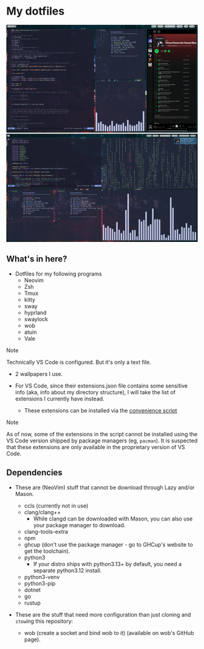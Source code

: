 # My dotfiles

![An example](./example.png)
![Hyprland example](./example-hyprland.png)

## What's in here?

- Dotfiles for my following programs
  - Neovim
  - Zsh
  - Tmux
  - kitty
  - sway
  - hyprland
  - swaylock
  - wob
  <!-- - sov -->
  <!-- - workstyle -->
  - atuin
  - Vale

> [!NOTE]
> Technically VS Code is configured. But it's only a text file.
>

- 2 wallpapers I use.

- For VS Code, since their extensions.json file contains some sensitive
info (aka, info about my directory structure), I will take the list of
extensions I currently have instead.
  - These extensions can be installed via the [convenience script](./vscode-install-extensions.sh)
  
> [!NOTE]
> As of now, some of the extensions in the script cannot be installed using
> the VS Code version shipped by package managers (eg, `pacman`).
> It is suspected that these extensions are only available in the proprietary
> version of VS Code.

## Dependencies

- These are (NeoVim) stuff that cannot be download through Lazy and/or Mason.
  - ccls (currently not in use)
  - clang/clang++
    - While clangd can be downloaded with Mason, you can also use your package
    manager to download.
  - clang-tools-extra
  - npm
  - ghcup (don't use the package manager - go to GHCup's website to get the
  toolchain).
  - python3
    - If your distro ships with python3.13+ by default, you need a separate
    python3.12 install.
  - python3-venv
  - python3-pip
  - dotnet
  - go
  - rustup

- These are the stuff that need more configuration than just cloning and `stow`ing
this repository:
  - wob (create a socket and bind wob to it) (available on wob's GitHub page).
